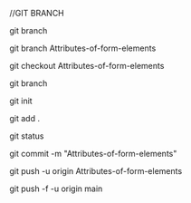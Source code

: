 //GIT BRANCH

git branch

git branch Attributes-of-form-elements

git checkout Attributes-of-form-elements

git branch

git init

git add .

git status

git commit -m "Attributes-of-form-elements"

git push -u origin Attributes-of-form-elements

git push -f -u origin main
